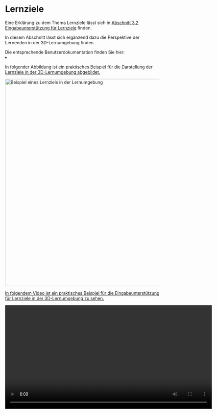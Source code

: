 # Lernziele

<show-structure/>
<p>
    Eine Erklärung zu dem Thema Lernziele lässt sich in 
    <a href="Didaktik-Autorentool-Lernziele.md">Abschnitt 3.2 Eingabeunterstützung für Lernziele</a> finden. 
</p>
<p>
    In diesem Abschnitt lässt sich ergänzend dazu die Perspektive der Lernenden in der 3D-Lernumgebung finden.
</p>
<procedure title="Praktisches Beispiel zur Darstellung der Lernziele in der 3D-Lernumgebung" id="praktisches-Beispiel">
    <tip>Die entsprechende Benutzerdokumentation finden Sie hier: 
        <list>
            <li>
                <a href="ManualEngine-Lernraum-allgemein.topic"/>
            </li>
        </list>
    </tip>
    <p>In folgender Abbildung ist ein praktisches Beispiel für die Darstellung der Lernziele in der 3D-Lernumgebung abgebildet. </p>
    <img src="imageManualDidaktik_Abbildung_Lernziele_3D-Lernumgebung.JPG" alt="Beispiel eines Lernziels in der Lernumgebung" width="675"/>
    <br/>
    <p>In folgendem Video ist ein praktisches Beispiel für die Eingabeunterstützung für Lernziele in der 3D-Lernumgebung zu sehen. </p>
    <video src="videoManualDidaktik_Lernziele_3D-Lernumgebung.mp4" alt="Beispiel-Video eines Lernziels in der Lernumgebung" preview-src="videoManualDidaktik_Lernziele_3D-Lernumgebung.png" width="675"/>
</procedure>
